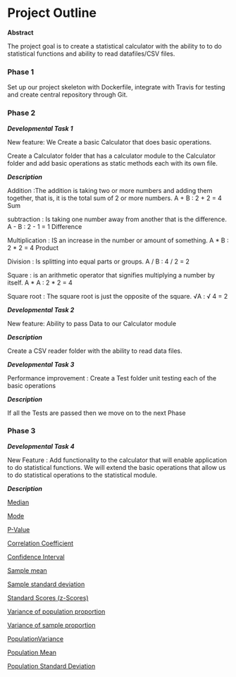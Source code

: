 # Project Outline 



**Abstract** 

The project  goal is to create a statistical calculator with the ability to to do statistical functions and ability to read datafiles/CSV files.

### Phase 1
Set up our project skeleton  with Dockerfile, integrate with Travis for testing and create central repository through Git.


### Phase 2 

***Developmental Task 1*** 

New feature: We Create a basic Calculator that does  basic operations. 

Create a Calculator folder that has a calculator module  to the Calculator folder and add basic operations as static methods each with its own file.

***Description***

Addition :The addition is taking two or more numbers and adding them together, that is, it is the total sum of 2 or more numbers. A + B : 2 + 2 = 4 Sum 

subtraction : Is taking one number away from another that is the difference. A - B  : 2 - 1 = 1 Difference

Multiplication :  IS an increase in the number or amount of something. A * B  : 2 * 2 = 4 Product

Division : Is splitting into equal parts or groups. A / B : 4 / 2 = 2 

Square : is an arithmetic operator that signifies multiplying a number by itself. A * A : 2 * 2 = 4

Square root : The square root is just the opposite of the square. √A  : √ 4 = 2



***Developmental Task 2***

New feature: Ability to pass Data to our Calculator module

***Description***

Create a CSV reader folder  with the ability to read  data files.



***Developmental Task 3***

Performance improvement : Create a Test folder  unit testing each of the basic operations

***Description***

 If all the Tests are passed then we move on to the next Phase 



### Phase 3

***Developmental Task 4***

New Feature : Add functionality to the calculator that will enable application to do  statistical functions.
We will extend the basic operations that allow us to do statistical operations to the statistical module. 

***Description***

[Median](Median.md)

[Mode](Mode.md)

[P-Value](PValue.md) 

[Correlation Coefficient](Correlationcoeffecient.md)

[Confidence Interval](ConfidenceInterval.md)

[Sample mean](SampleMean.md)

[Sample standard deviation](SampleStandardDeviation.md)


[Standard Scores (z-Scores)](Standardized_Zscore.md)

[Variance of population proportion](VarianceofPopulationProportion.md)

[Variance of sample proportion](VarianceofSampleProportion.md)

[PopulationVariance](PopulationVariance.md)

[Population Mean](PopulationMean.md)

[Population Standard Deviation](PopulationStandardDeviation.md)
